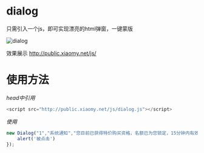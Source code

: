 # dialog
只需引入一个js，即可实现漂亮的html弹窗，一键蒙版

![dialog](http://public.xiaomy.net/js/demo.png)

效果展示
http://public.xiaomy.net/js/

# 使用方法

*head中引用*
```javascript
<script src="http://public.xiaomy.net/js/dialog.js"></script>
```

*使用*
```javascript
new Dialog("1","系统通知","您目前已获得特价购买资格，名额已为您锁定，15分钟内有效",function(){
    alert('被点击')
});
```
